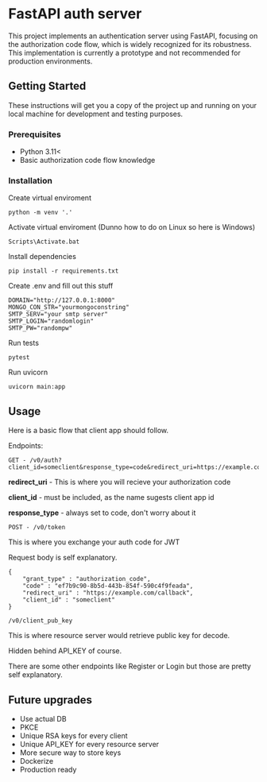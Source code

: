 # FastAPI auth server

This project implements an authentication server using FastAPI, focusing on the authorization code flow, which is widely recognized for its robustness. This implementation is currently a prototype and not recommended for production environments.

## Getting Started

These instructions will get you a copy of the project up and running on your local machine for development and testing purposes.

### Prerequisites

* Python 3.11< 
* Basic authorization code flow knowledge

### Installation

Create virtual enviroment

```
python -m venv '.'
```

Activate virtual enviroment (Dunno how to do on Linux so here is Windows)
```
Scripts\Activate.bat
```
Install dependencies
```
pip install -r requirements.txt
```

Create .env and fill out this stuff

```
DOMAIN="http://127.0.0.1:8000"
MONGO_CON_STR="yourmongoconstring"
SMTP_SERV="your smtp server"
SMTP_LOGIN="randomlogin"
SMTP_PW="randompw"
```

Run tests
```
pytest
```


Run uvicorn 
```
uvicorn main:app
```

## Usage

Here is a basic flow that client app should follow.

Endpoints:
```
GET - /v0/auth?client_id=someclient&response_type=code&redirect_uri=https://example.com/callback
```
**redirect_uri** - This is where you will recieve your authorization code 

**client_id** - must be included, as the name sugests client app id

**response_type** - always set to code, don't worry about it

```
POST - /v0/token
```
This is where you exchange your auth code for JWT

Request body is self explanatory.

```
{
    "grant_type" : "authorization_code",
    "code" : "ef7b9c90-8b5d-443b-854f-590c4f9feada",
    "redirect_uri" : "https://example.com/callback",
    "client_id" : "someclient"
}
```

```
/v0/client_pub_key
```

This is where resource server would retrieve public key for decode.

Hidden behind API_KEY of course.

There are some other endpoints like Register or Login but those are pretty self explanatory.

## Future upgrades

* Use actual DB
* PKCE
* Unique RSA keys for every client
* Unique API_KEY for every resource server
* More secure way to store keys
* Dockerize
* Production ready

